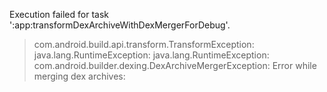 Execution failed for task ':app:transformDexArchiveWithDexMergerForDebug'.
> com.android.build.api.transform.TransformException: java.lang.RuntimeException: java.lang.RuntimeException: com.android.builder.dexing.DexArchiveMergerException: Error while merging dex archives:
